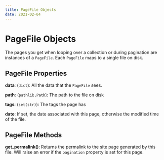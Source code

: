 ```yaml
---
title: PageFile Objects
date: 2021-02-04
---
```

# PageFile Objects

The pages you get when looping over a collection or during pagination are instances of a `PageFile`.
Each `PageFile` maps to a single file on disk.

## PageFile Properties

**data**: (`dict`): All the data that the `PageFile` sees.

**path**: (`pathlib.Path`): The path to the file on disk

**tags**: (`set(str)`): The tags the page has

**date**: If set, the date associated with this page, otherwise the modified time of the file.

## PageFile Methods

**get_permalink()**: Returns the permalink to the site page generated by this file.
Will raise an error if the `pagination` property is set for this page.